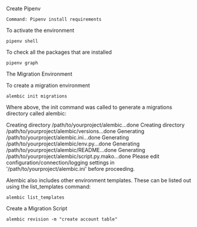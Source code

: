 Create Pipenv
	
	Command: Pipenv install requirements

To activate the environment
	
	pipenv shell

To check all the packages that are installed
	
	pipenv graph

The Migration Environment

To create a migration environment
	
	alembic init migrations

Where above, the init command was called to generate a migrations directory called alembic:

Creating directory /path/to/yourproject/alembic...done
Creating directory /path/to/yourproject/alembic/versions...done
Generating /path/to/yourproject/alembic.ini...done
Generating /path/to/yourproject/alembic/env.py...done
Generating /path/to/yourproject/alembic/README...done
Generating /path/to/yourproject/alembic/script.py.mako...done
Please edit configuration/connection/logging settings in
'/path/to/yourproject/alembic.ini' before proceeding.

Alembic also includes other environment templates. These can be listed out using the list_templates command:

	alembic list_templates

Create a Migration Script

	alembic revision -m "create account table"